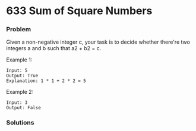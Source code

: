 # 633 Sum of Square Numbers

### Problem
Given a non-negative integer c, your task is to decide whether there're two integers a and b such that a2 + b2 = c.

Example 1:
```
Input: 5
Output: True
Explanation: 1 * 1 + 2 * 2 = 5
```

Example 2:
```
Input: 3
Output: False
```

### Solutions
```java

```